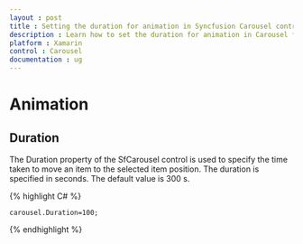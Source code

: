 ```yaml
---
layout : post
title : Setting the duration for animation in Syncfusion Carousel control in Xamarin.Forms
description : Learn how to set the duration for animation in Carousel for Xamarin.Forms
platform : Xamarin
control : Carousel
documentation : ug
---
```


# Animation

## Duration

The Duration property of the SfCarousel control is used to specify the time taken to move an item to the selected item position. The duration is specified in seconds.  The default value is 300 s.

{% highlight C# %}

	carousel.Duration=100;

{% endhighlight %}
